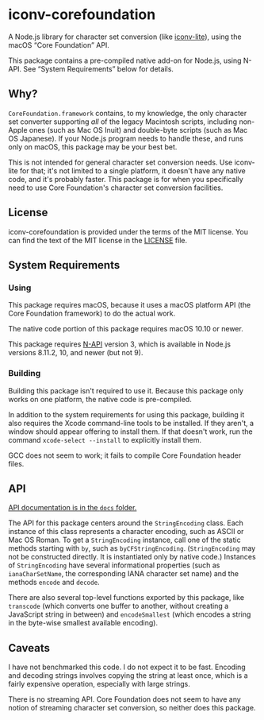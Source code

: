 # iconv-corefoundation

A Node.js library for character set conversion (like [iconv-lite](https://www.npmjs.com/package/iconv-lite)), using the macOS “Core Foundation” API.

This package contains a pre-compiled native add-on for Node.js, using N-API. See “System Requirements” below for details.

## Why?

`CoreFoundation.framework` contains, to my knowledge, the only character set converter supporting *all* of the legacy Macintosh scripts, including non-Apple ones (such as Mac OS Inuit) and double-byte scripts (such as Mac OS Japanese). If your Node.js program needs to handle these, and runs only on macOS, this package may be your best bet.

This is not intended for general character set conversion needs. Use iconv-lite for that; it's not limited to a single platform, it doesn't have any native code, and it's probably faster. This package is for when you specifically need to use Core Foundation's character set conversion facilities.

## License

iconv-corefoundation is provided under the terms of the MIT license. You can find the text of the MIT license in the [LICENSE](LICENSE) file.

## System Requirements

### Using

This package requires macOS, because it uses a macOS platform API (the Core Foundation framework) to do the actual work.

The native code portion of this package requires macOS 10.10 or newer.

This package requires [N-API](https://nodejs.org/dist/latest-v12.x/docs/api/n-api.html) version 3, which is available in Node.js versions 8.11.2, 10, and newer (but not 9).

### Building

Building this package isn't required to use it. Because this package only works on one platform, the native code is pre-compiled.

In addition to the system requirements for using this package, building it also requires the Xcode command-line tools to be installed. If they aren't, a window should appear offering to install them. If that doesn't work, run the command `xcode-select --install` to explicitly install them.

GCC does not seem to work; it fails to compile Core Foundation header files.

## API

[API documentation is in the `docs` folder.](docs/iconv-corefoundation.md)

The API for this package centers around the `StringEncoding` class. Each instance of this class represents a character encoding, such as ASCII or Mac OS Roman. To get a `StringEncoding` instance, call one of the static methods starting with `by`, such as `byCFStringEncoding`. (`StringEncoding` may not be constructed directly. It is instantiated only by native code.) Instances of `StringEncoding` have several informational properties (such as `ianaCharSetName`, the corresponding IANA character set name) and the methods `encode` and `decode`.

There are also several top-level functions exported by this package, like `transcode` (which converts one buffer to another, without creating a JavaScript string in between) and `encodeSmallest` (which encodes a string in the byte-wise smallest available encoding).

## Caveats

I have not benchmarked this code. I do not expect it to be fast. Encoding and decoding strings involves copying the string at least once, which is a fairly expensive operation, especially with large strings.

There is no streaming API. Core Foundation does not seem to have any notion of streaming character set conversion, so neither does this package.
